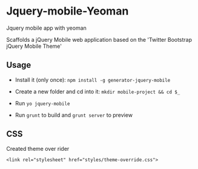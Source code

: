 Jquery-mobile-Yeoman
====================

Jquery mobile app with yeoman


Scaffolds a jQuery Mobile web application based on the 'Twitter Bootstrap jQuery Mobile Theme'

## Usage

- Install it (only once): `npm install -g generator-jquery-mobile`

- Create a new folder and cd into it: `mkdir mobile-project && cd $_`

- Run `yo jquery-mobile`

- Run `grunt` to build and `grunt server` to preview

## CSS
Created theme over rider

`<link rel="stylesheet" href="styles/theme-override.css">`
